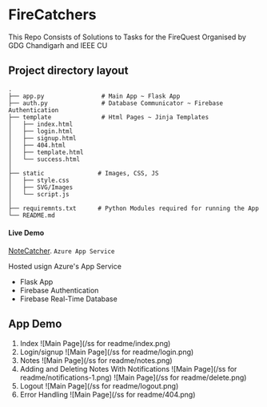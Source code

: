 # FireCatchers
This Repo Consists of Solutions to Tasks for the FireQuest Organised by GDG Chandigarh and IEEE CU

## Project directory layout

    .
    ├── app.py                # Main App ~ Flask App
    ├── auth.py               # Database Communicator ~ Firebase Authentication  
    ├── template              # Html Pages ~ Jinja Templates
    │   ├── index.html
    │   ├── login.html
    │   ├── signup.html
    │   ├── 404.html
    │   ├── template.html
    │   └── success.html
    │ 
    ├── static               # Images, CSS, JS
    │   ├── style.css
    │   ├── SVG/Images
    │   └── script.js
    │
    ├── requiremnts.txt      # Python Modules required for running the App
    └── README.md

#### Live Demo

[NoteCatcher](https://notes.whoisansh.tech). `Azure App Service`

Hosted usign Azure's App Service
* Flask App
* Firebase Authentication
* Firebase Real-Time Database

## App Demo

1. Index ![Main Page](/ss for readme/index.png)
2. Login/signup ![Main Page](/ss for readme/login.png)
3. Notes ![Main Page](/ss for readme/notes.png)
4. Adding and Deleting Notes With Notifications ![Main Page](/ss for readme/notifications-1.png) ![Main Page](/ss for readme/delete.png)
5. Logout ![Main Page](/ss for readme/logout.png)
6. Error Handling ![Main Page](/ss for readme/404.png)



